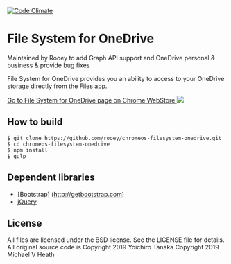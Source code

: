 [![Code Climate](https://codeclimate.com/github/rooey/chromeos-filesystem-onedrive/badges/gpa.svg)](https://codeclimate.com/github/rooey/chromeos-filesystem-onedrive)

# File System for OneDrive

Maintained by Rooey to add Graph API support and OneDrive personal & business & provide bug fixes

File System for OneDrive provides you an ability to access to your OneDrive storage directly from the Files app.

<a target="_blank" href="https://chrome.google.com/webstore/detail/file-system-for-onedrive/jbfdfcehgafdbfpniaimfbfomafoadgo">
  Go to File System for OneDrive page on Chrome WebStore
</a>

<img src="https://raw.githubusercontent.com/rooey/chromeos-filesystem-onedrive/master/docs/screenshot_2.png">

## How to build

```
$ git clone https://github.com/rooey/chromeos-filesystem-onedrive.git
$ cd chromeos-filesystem-onedrive
$ npm install
$ gulp
```

## Dependent libraries

* [Bootstrap] (http://getbootstrap.com)
* [jQuery](http://jquery.com/)

## License

All files are licensed under the BSD license. See the LICENSE file for details.
All original source code is Copyright 2019 Yoichiro Tanaka
Copyright 2019 Michael V Heath
